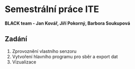 # Semestrální práce ITE

**BLACK team - Jan Kovář, Jiří Pokorný, Barbora Soukupová**


## Zadání 
1. Zprovoznění vlastního senzoru
2. Vytvoření hlavního programu pro sběr a export dat
3. Vizualizace

